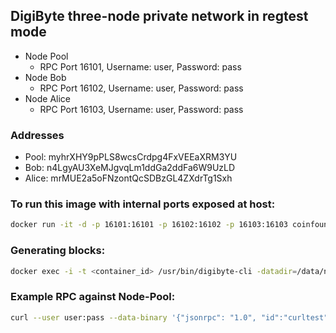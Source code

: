 ## DigiByte three-node private network in regtest mode

- Node Pool
  - RPC Port 16101, Username: user, Password: pass
- Node Bob
  - RPC Port 16102, Username: user, Password: pass
- Node Alice
  - RPC Port 16103, Username: user, Password: pass

### Addresses

- Pool:  myhrXHY9pPLS8wcsCrdpg4FxVEEaXRM3YU
- Bob:   n4LgyAU3XeMJgvqLm1ddGa2ddFa6W9UzLD
- Alice: mrMUE2a5oFNzontQcSDBzGL4ZXdrTg1Sxh

### To run this image with internal ports exposed at host:

```bash
docker run -it -d -p 16101:16101 -p 16102:16102 -p 16103:16103 coinfoundry/digibyte-private-testnet
```

### Generating blocks:

```bash
docker exec -i -t <container_id> /usr/bin/digibyte-cli -datadir=/data/node-pool generate 1
```

### Example RPC against Node-Pool:

```bash
curl --user user:pass --data-binary '{"jsonrpc": "1.0", "id":"curltest", "method": "getinfo", "params": [] }' -H 'content-type: application/json;' http://127.0.0.1:16101/
```
